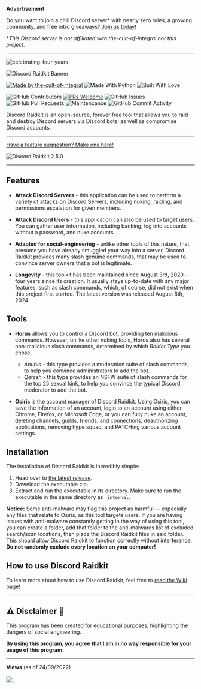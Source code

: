 **Advertisement**

Do you want to join a chill Discord server* with nearly zero rules, a growing community, and free nitro giveaways? [Join us today!](https://discord.gg/zNVYXUvTeu)

**This Discord server is not affiliated with the-cult-of-integral nor this project.*

---

![celebrating-four-years](https://github.com/user-attachments/assets/651d365a-3ad4-4a80-93ea-ef68297b5467)

![Discord Raidkit Banner](https://user-images.githubusercontent.com/98130822/235323678-64a0ac47-b491-498f-98c0-1a113461336b.png)

[![Made by the-cult-of-integral](https://github.com/user-attachments/assets/23db8e79-ad8f-48c4-87cf-f299444d513a)](https://github.com/the-cult-of-integral)
![Made With Python](https://forthebadge.com/images/badges/made-with-python.svg)
![Built With Love](http://forthebadge.com/images/badges/built-with-love.svg)

![GitHub Contributors](https://img.shields.io/github/contributors/the-cult-of-integral/discord-raidkit)
[![PRs Welcome](https://img.shields.io/badge/PRs-welcome-brightgreen.svg?style=shields)](http://makeapullrequest.com)
![GitHub Issues](https://img.shields.io/github/issues/the-cult-of-integral/discord-raidkit)
![GitHub Pull Requests](https://img.shields.io/github/issues-pr/9P9/Discord-QR-Token-Logger)
![Maintencance](https://img.shields.io/maintenance/yes/2024)
![GitHub Commit Activity](https://img.shields.io/github/commit-activity/m/the-cult-of-integral/discord-raidkit)

Discord Raidkit is an open-source, forever free tool that allows you to raid and destroy Discord servers via Discord bots, as well as compromise Discord accounts.

---

[Have a feature suggestion? Make one here!](https://github.com/the-cult-of-integral/discord-raidkit/discussions/categories/ideas)

![Discord Raidkit 2.5.0](https://github.com/user-attachments/assets/2b58f758-a247-422f-b5e2-4fef5bb776fc)

---

## Features

- **Attack Discord Servers** - this application can be used to perform a variety of attacks on Discord Servers, including nuking, raiding, and permissions escalation for given members.

- **Attack Discord Users** - this application can also be used to target users. You can gather user information, including banking, log into accounts without a password, and nuke accounts.
 
- **Adapted for social-engineering** - unlike other tools of this nature, that presume you have already smuggled your way into a server, Discord Raidkit provides many slash genuine commands, that may be used to convince server owners that a bot is legitimate.

- **Longevity** - this toolkit has been maintained since August 3rd, 2020 - four years since its creation. It usually stays up-to-date with any major features, such as slash commands, which, of course, did not exist when this project first started. The latest version was released August 8th, 2024.

## Tools

- **Horus** allows you to control a Discord bot, providing ten malicious commands. However, unlike other nuking tools, Horus also has several non-malicious slash commands, determined by which *Raider Type* you chose. 
  - *Anubis* - this type provides a moderation suite of slash commands, to help you convince administrators to add the bot.
  - *Qetesh* - this type provides an NSFW suite of slash commands for the top 25 sexual kink, to help you convince the typical Discord moderator to add the bot.

- **Osiris** is the account manager of Discord Raidkit. Using Osiris, you can save the information of an account, login to an account using either Chrome, Firefox, or Microsoft Edge, or you can fully nuke an account, deleting channels, guilds, friends, and connections, deauthorizing applications, removing hype squad, and PATCHing various account settings.

## Installation
The installation of Discord Raidkit is incredibly simple:
1. Head over to [the latest release](https://github.com/the-cult-of-integral/discord-raidkit/releases/latest).
2. Download the executable zip.
3. Extract and run the executable in its directory. Make sure to run the executable in the same directory as `_internal`.

**Notice:** Some anti-malware may flag this project as harmful — especially any files that relate to Osiris, as this tool targets users. If you are having issues with anti-malware constantly getting in the way of using this tool, you can create a folder, add that folder to the anti-malwares list of excluded search/scan locations, then place the Discord Raidkit files in said folder. This should allow Discord Raidkit to function correctly without interferance. **Do not randomly exclude every location on your computer!**

## How to use Discord Raidkit
To learn more about how to use Discord Raidkit, feel free to [read the Wiki page!](https://github.com/the-cult-of-integral/discord-raidkit/wiki/Home/)

----

## ️⚠️ **Disclaimer** 📖

This program has been created for educational purposes, highlighting the dangers of social engineering.

**By using this program, you agree that I am in no way responsible for your usage of this program.**

---

<p align="left">
  <strong>Views</strong> (as of 24/09/2022)<br><br>
  <img src="https://profile-counter.glitch.me/discord-raidkit/count.svg" />
</p>
